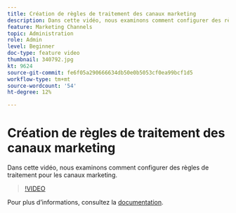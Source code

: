 ```yaml
---
title: Création de règles de traitement des canaux marketing
description: Dans cette vidéo, nous examinons comment configurer des règles de traitement pour les canaux marketing.
feature: Marketing Channels
topic: Administration
role: Admin
level: Beginner
doc-type: feature video
thumbnail: 340792.jpg
kt: 9624
source-git-commit: fe6f05a290666634db50e0b5053cf0ea99bcf1d5
workflow-type: tm+mt
source-wordcount: '54'
ht-degree: 12%

---
```



# Création de règles de traitement des canaux marketing

Dans cette vidéo, nous examinons comment configurer des règles de traitement pour les canaux marketing.

>[!VIDEO](https://video.tv.adobe.com/v/340792/?quality=12&learn=on)

Pour plus dʼinformations, consultez la [documentation](https://experienceleague.adobe.com/docs/analytics/components/marketing-channels/c-rules.html?lang=en).
